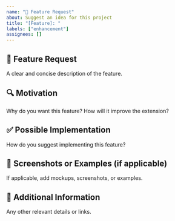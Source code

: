 ```yaml
---
name: "🚀 Feature Request"
about: Suggest an idea for this project
title: "[Feature]: "
labels: ["enhancement"]
assignees: []
---
```


## 🚀 Feature Request

A clear and concise description of the feature.

## 🔍 Motivation

Why do you want this feature? How will it improve the extension?

## ✅ Possible Implementation

How do you suggest implementing this feature?

## 📸 Screenshots or Examples (if applicable)

If applicable, add mockups, screenshots, or examples.

## 📝 Additional Information

Any other relevant details or links.
